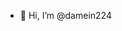 - 👋 Hi, I’m @damein224


<!---
damein224/damein224 is a ✨ special ✨ repository because its `README.md` (this file) appears on your GitHub profile.
You can click the Preview link to take a look at your changes.
--->
